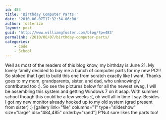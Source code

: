 ```yaml
---
id: 483
title: 'Birthday Computer Parts!'
date: '2010-06-07T17:32:34-06:00'
author: fosterizo
layout: post
guid: 'http://www.williamgfoster.com/blog/?p=483'
permalink: /2010/06/07/birthday-computer-parts/
categories:
    - Code
    - School
---
```


Well as most of the readers of this blog know, my birthday is June 21. My lovely family decided to buy me a bunch of computer parts for my new PC!!! So stoked that I get to build this one from scratch exactly like I want. Thanks goes to my mom, grandparents, sister, and dad, who unknowingly contributed too :). So see the pictures below for all the newest swag, I will be assembling this system and getting Windows 7 on it asap. With summer school though this could be a few weeks :(, oh well all in time I say. Besides I got my new monitor already hooked up to my old system (grad present from sister) :)
[gallery link="file" columns="1" type="slideshow" size="large" ids="484,485" orderby="rand"]
P'Nut sure likes the parts too!